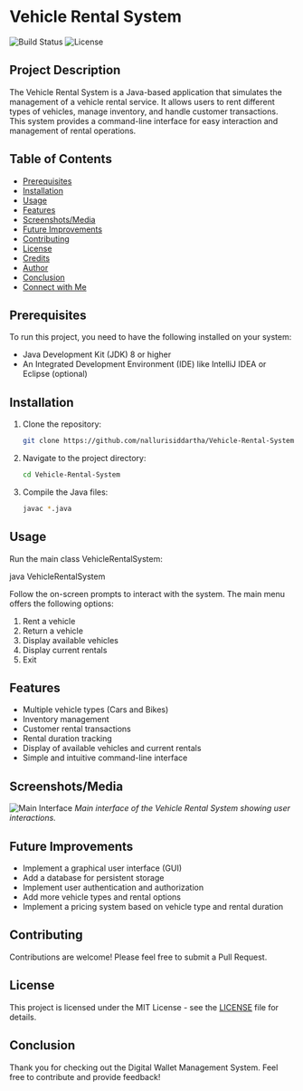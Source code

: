 # Vehicle Rental System

![Build Status](https://img.shields.io/badge/build-passing-brightgreen)
![License](https://img.shields.io/badge/license-MIT-blue)

## Project Description
The Vehicle Rental System is a Java-based application that simulates the management of a vehicle rental service. It allows users to rent different types of vehicles, manage inventory, and handle customer transactions. This system provides a command-line interface for easy interaction and management of rental operations.

## Table of Contents
- [Prerequisites](#prerequisites)
- [Installation](#installation)
- [Usage](#usage)
- [Features](#features)
- [Screenshots/Media](#screenshotsmedia)
- [Future Improvements](#future-improvements)
- [Contributing](#contributing)
- [License](#license)
- [Credits](#credits)
- [Author](#author)
- [Conclusion](#conclusion)
- [Connect with Me](#connect-with-me)

## Prerequisites
To run this project, you need to have the following installed on your system:
- Java Development Kit (JDK) 8 or higher
- An Integrated Development Environment (IDE) like IntelliJ IDEA or Eclipse (optional)

## Installation
1. Clone the repository:
   ```sh
   git clone https://github.com/nallurisiddartha/Vehicle-Rental-System.git

2. Navigate to the project directory:
   ```sh
   cd Vehicle-Rental-System
3. Compile the Java files:
   ```sh
   javac *.java

## Usage
Run the main class VehicleRentalSystem:
      
   java VehicleRentalSystem


Follow the on-screen prompts to interact with the system. The main menu offers the following options:
1. Rent a vehicle
2. Return a vehicle
3. Display available vehicles
4. Display current rentals
5. Exit

## Features
- Multiple vehicle types (Cars and Bikes)
- Inventory management
- Customer rental transactions
- Rental duration tracking
- Display of available vehicles and current rentals
- Simple and intuitive command-line interface

## Screenshots/Media
![Main Interface](Result.jpeg)
*Main interface of the Vehicle Rental System showing user interactions.*

## Future Improvements
- Implement a graphical user interface (GUI)
- Add a database for persistent storage
- Implement user authentication and authorization
- Add more vehicle types and rental options
- Implement a pricing system based on vehicle type and rental duration

## Contributing
Contributions are welcome! Please feel free to submit a Pull Request.

## License
This project is licensed under the MIT License - see the [LICENSE](LICENSE) file for details.

## Conclusion

Thank you for checking out the Digital Wallet Management System. Feel free to contribute and provide feedback!


